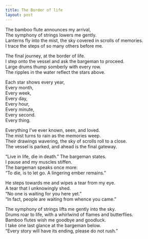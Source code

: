 ```yaml
---
title: The Border of life
layout: post
---
```

The bamboo flute announces my arrival, <br>
The symphony of strings lowers me gently.<br>
Lanterns fly into the mist, the sky covered in scrolls of memories.<br>
I trace the steps of so many others before me.<br>

The final journey, at the border of life.<br>
I step onto the vessel and ask the bargeman to proceed.<br>
Large drums thump somberly with every row.<br>
The ripples in the water reflect the stars above.

Each star shows every year, <br>
Every month,<br>
Every week,<br>
Every day,<br>
Every hour,<br>
Every minute,<br>
Every second.<br>
Every thing.

Everything I’ve ever known, seen, and loved.<br>
The mist turns to rain as the memories weep.<br>
Their drawings wavering, the sky of scrolls roll to a close.<br>
The vessel is parked, and ahead is the final gateway.

“Live in life, die in death.” The bargeman states.<br>
I pause and my muscles stiffen.<br>
The bargeman speaks once more:<br>
“To die, is to let go. A lingering ember remains.”

He steps towards me and wipes a tear from my eye.<br>
A tear that I unknowingly shed.<br>
“No one is waiting for you here yet.”<br>
“In fact, people are waiting from whence you came.”

The symphony of strings lifts me gently into the sky.<br>
Drums roar to life, with a whirlwind of flames and butterflies.<br>
Bamboo flutes wish me goodbye and goodluck.<br>
I take one last glance at the bargeman below.<br>
“Every story will have its ending, please do not rush.”
